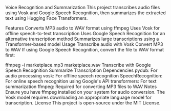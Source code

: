 Voice Recognition and Summarization
This project transcribes audio files using Vosk and Google Speech Recognition, then summarizes the extracted text using Hugging Face Transformers.

Features
Converts MP3 audio to WAV format using ffmpeg
Uses Vosk for offline speech-to-text transcription
Uses Google Speech Recognition for an alternative transcription method
Summarizes large transcriptions using a Transformer-based model
Usage
Transcribe audio with Vosk
Convert MP3 to WAV
If using Google Speech Recognition, convert the file to WAV format first:

ffmpeg -i marketplace.mp3 marketplace.wav
Transcribe with Google Speech Recognition
Summarize Transcription
Dependencies
pydub: For audio processing
vosk: For offline speech recognition
SpeechRecognition: For online speech recognition using Google's API
transformers: For text summarization
ffmpeg: Required for converting MP3 files to WAV
Notes
Ensure you have ffmpeg installed on your system for audio conversion.
The Vosk model requires downloading an appropriate language model for transcription.
License
This project is open-source under the MIT License.
